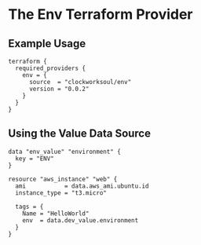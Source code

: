 # The Env Terraform Provider

## Example Usage

```hcl
terraform {
  required_providers {
    env = {
      source  = "clockworksoul/env"
      version = "0.0.2"
    }
  }
}
```

## Using the Value Data Source

```hcl
data "env_value" "environment" {
  key = "ENV"
}

resource "aws_instance" "web" {
  ami           = data.aws_ami.ubuntu.id
  instance_type = "t3.micro"

  tags = {
    Name = "HelloWorld"
    env  = data.dev_value.environment
  }
}
```